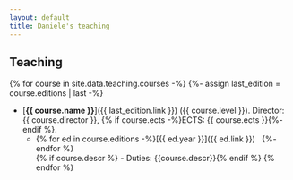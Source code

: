```yaml
---
layout: default
title: Daniele's teaching
---
```


## Teaching


{% for course in site.data.teaching.courses -%}
{%- assign last_edition = course.editions | last -%}
- [**{{ course.name }}**]({{ last_edition.link }}) ({{ course.level }}). 
Director: {{ course.director }}, {% if course.ects -%}ECTS: {{ course.ects }}{%- endif %}.
   - {% for ed in course.editions -%}[{{ ed.year }}]({{ ed.link }})&nbsp;&nbsp;&nbsp;{%- endfor %}  
{% if course.descr %}   - Duties: {{course.descr}}{% endif %}
{% endfor %}

